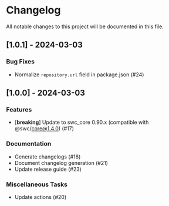# Changelog

All notable changes to this project will be documented in this file.

## [1.0.1] - 2024-03-03

### Bug Fixes

- Normalize `repository.url` field in package.json (#24)

## [1.0.0] - 2024-03-03

### Features

- [**breaking**] Update to swc_core 0.90.x (compatible with @swc/core@1.4.0) (#17)

### Documentation

- Generate changelogs (#18)
- Document changelog generation (#21)
- Update release guide (#23)

### Miscellaneous Tasks

- Update actions (#20)

<!-- generated by git-cliff -->
